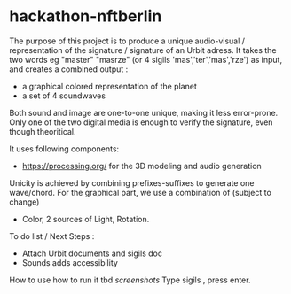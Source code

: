 # hackathon-nftberlin
The purpose of this project is to produce a unique audio-visual / representation of the signature / signature of an Urbit adress.
It takes the two words eg "master" "masrze" (or 4 sigils 'mas','ter','mas','rze') as input,
and creates a combined output :
- a graphical colored representation of the planet
- a set of 4 soundwaves

Both sound and image are one-to-one unique, making it less error-prone.
Only one of the two digital media is enough to verify the signature, even though theoritical.

It uses following components:
- https://processing.org/ for the 3D modeling and audio generation

Unicity is achieved by combining prefixes-suffixes to generate one wave/chord.
For the graphical part, we use a combination of (subject to change)
- Color, 2 sources of Light, Rotation.

To do list / Next Steps :
- Attach Urbit documents and sigils doc
- Sounds adds accessibility



How to use
how to run it tbd
*screenshots*
Type sigils , press enter.
